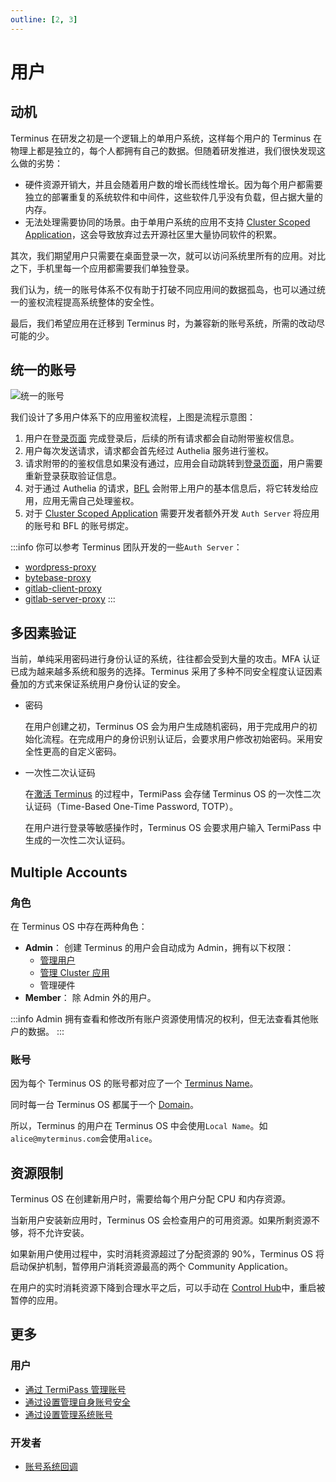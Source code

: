 ```yaml
---
outline: [2, 3]
---
```


# 用户

## 动机

Terminus 在研发之初是一个逻辑上的单用户系统，这样每个用户的 Terminus 在物理上都是独立的，每个人都拥有自己的数据。但随着研发推进，我们很快发现这么做的劣势：

- 硬件资源开销大，并且会随着用户数的增长而线性增长。因为每个用户都需要独立的部署重复的系统软件和中间件，这些软件几乎没有负载，但占据大量的内存。
- 无法处理需要协同的场景。由于单用户系统的应用不支持 [Cluster Scoped Application](./application.md#cluster-scoped-application)，这会导致放弃过去开源社区里大量协同软件的积累。

其次，我们期望用户只需要在桌面登录一次，就可以访问系统里所有的应用。对比之下，手机里每一个应用都需要我们单独登录。

我们认为，统一的账号体系不仅有助于打破不同应用间的数据孤岛，也可以通过统一的鉴权流程提高系统整体的安全性。

最后，我们希望应用在迁移到 Terminus 时，为兼容新的账号系统，所需的改动尽可能的少。

## 统一的账号

![统一的账号](/images/overview/terminus/account.jpg)

我们设计了多用户体系下的应用鉴权流程，上图是流程示意图：

1. 用户在[登录页面](../../how-to/terminus/setup/login.md) 完成登录后，后续的所有请求都会自动附带鉴权信息。
2. 用户每次发送请求，请求都会首先经过 Authelia 服务进行鉴权。
3. 请求附带的的鉴权信息如果没有通过，应用会自动跳转到[登录页面](../../how-to/terminus/setup/login.md)，用户需要重新登录获取验证信息。
4. 对于通过 Authelia 的请求，[BFL](https://github.com/beclab/bfl) 会附带上用户的基本信息后，将它转发给应用，应用无需自己处理鉴权。
5. 对于 [Cluster Scoped Application](./application.md#cluster-scoped-application) 需要开发者额外开发 `Auth Server` 将应用的账号和 BFL 的账号绑定。

:::info
你可以参考 Terminus 团队开发的一些`Auth Server`：
- [wordpress-proxy](https://github.com/beclab/wordpress-proxy)
- [bytebase-proxy](https://github.com/beclab/bytebase-proxy)
- [gitlab-client-proxy](https://github.com/beclab/gitlab-client-proxy)
- [gitlab-server-proxy](https://github.com/beclab/gitlab-server-proxy)
:::

## 多因素验证

当前，单纯采用密码进行身份认证的系统，往往都会受到大量的攻击。MFA 认证已成为越来越多系统和服务的选择。Terminus 采用了多种不同安全程度认证因素叠加的方式来保证系统用户身份认证的安全。

- 密码

  在用户创建之初，Terminus OS 会为用户生成随机密码，用于完成用户的初始化流程。在完成用户的身份识别认证后，会要求用户修改初始密码。采用安全性更高的自定义密码。

- 一次性二次认证码

  在[激活 Terminus](../../how-to/terminus/setup/wizard.md) 的过程中，TermiPass 会存储 Terminus OS 的一次性二次认证码（Time-Based One-Time Password, TOTP）。

  在用户进行登录等敏感操作时，Terminus OS 会要求用户输入 TermiPass 中生成的一次性二次认证码。

## Multiple Accounts

### 角色

在 Terminus OS 中存在两种角色：

- **Admin**： 创建 Terminus 的用户会自动成为 Admin，拥有以下权限：
  - [管理用户](../../how-to/terminus/settings/account.md)
  - [管理 Cluster 应用](./application.md#cluster-application)
  - 管理硬件
- **Member**： 除 Admin 外的用户。

:::info
Admin 拥有查看和修改所有账户资源使用情况的权利，但无法查看其他账户的数据。
:::

### 账号

因为每个 Terminus OS 的账号都对应了一个 [Terminus Name](../../developer/contribute/snowinning/terminus-name.md)。

同时每一台 Terminus OS 都属于一个 [Domain](../../developer/contribute/snowinning/terminus-name.md#domain)。

所以，Terminus 的用户在 Terminus OS 中会使用`Local Name`。如`alice@myterminus.com`会使用`alice`。

## 资源限制

Terminus OS 在创建新用户时，需要给每个用户分配 CPU 和内存资源。

当新用户安装新应用时，Terminus OS 会检查用户的可用资源。如果所剩资源不够，将不允许安装。

如果新用户使用过程中，实时消耗资源超过了分配资源的 90%，Terminus OS 将启动保护机制，暂停用户消耗资源最高的两个 Community Application。

在用户的实时消耗资源下降到合理水平之后，可以手动在 [Control Hub](../../how-to/terminus/controlhub/browse.md#修改部署运行状态)中，重启被暂停的应用。

## 更多

### 用户

- [通过 TermiPass 管理账号](../../how-to/termipass/account/index.md)
- [通过设置管理自身账号安全](../../how-to/terminus/settings/home.md)
- [通过设置管理系统账号](../../how-to/terminus/settings/account.md)

### 开发者

- [账号系统回调](../../developer/develop/advanced/account.md)
